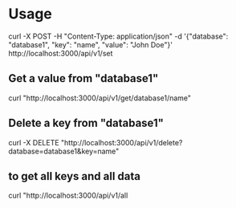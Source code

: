 # Usage

curl -X POST -H "Content-Type: application/json" -d '{"database": "database1", "key": "name", "value": "John Doe"}' http://localhost:3000/api/v1/set

## Get a value from "database1"

curl "http://localhost:3000/api/v1/get/database1/name"

## Delete a key from "database1"

curl -X DELETE "http://localhost:3000/api/v1/delete?database=database1&key=name"

## to get all keys and all data

curl "http://localhost:3000/api/v1/all
